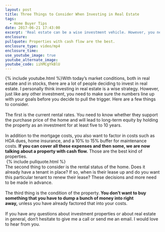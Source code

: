 ```yaml
---
layout: post
title: Three Things to Consider When Investing in Real Estate
tags:
  - Home Buyer Tips
date: 2017-06-21 17:43:00
excerpt: 'Real estate can be a wise investment vehicle. However, you need to make sure the numbers add up first.'
enclosure:
pullquote: Properties with cash flow are the best.
enclosure_type: video/mp4
enclosure_time:
use_youtube_image: true
youtube_alternate_image:
youtube_code: iihMCgYkBlU
---
```



{% include youtube.html %}With today’s market conditions, both in real estate and in stocks, there are a lot of people deciding to invest in real estate. I personally think investing in real estate is a wise strategy. However, just like any other investment, you need to make sure the numbers line up with your goals before you decide to pull the trigger. Here are a few things to consider.
<br>
<br>The first is the current rental rates. You need to know whether they support the purchase price of the home and will lead to long-term equity by holding the property as an investment for at least five to 10 years.
<br>
<br>In addition to the mortgage costs, you also want to factor in costs such as HOA dues, home insurance, and a 10% to 15% buffer for maintenance costs. **If you can cover all these expenses and then some, we are now talking about a property with cash flow.** Those are the best kind of properties.
<br>&nbsp;{% include pullquote.html %}
<br>The second thing to consider is the rental status of the home. Does it already have a tenant in place? If so, when is their lease up and do you want this particular tenant to renew their lease? These decisions and more need to be made in advance.
<br>
<br>The third thing is the condition of the property.**&nbsp;You don’t want to buy something that you have to dump a bunch of money into right away,**&nbsp;unless you have already factored that into your costs.
<br>
<br>If you have any questions about investment properties or about real estate in general, don’t hesitate to give me a call or send me an email. I would love to hear from you.